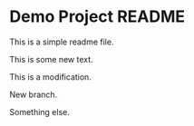 # Demo Project README

This is a simple readme file.

This is some new text.

This is a modification.

New branch.

Something else.